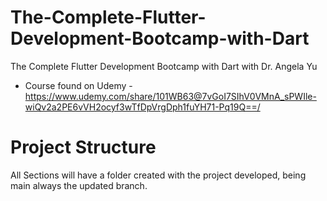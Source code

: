# The-Complete-Flutter-Development-Bootcamp-with-Dart
The Complete Flutter Development Bootcamp with Dart with Dr. Angela Yu

- Course found on Udemy - https://www.udemy.com/share/101WB63@7vGoI7SIhV0VMnA_sPWIle-wiQv2a2PE6vVH2ocyf3wTfDpVrgDph1fuYH71-Pq19Q==/

# Project Structure
All Sections will have a folder created with the project developed, being main always the updated branch.
